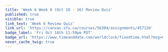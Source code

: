 ```yaml
---
title: 'Week 6 Week 6 (Oct 10 - 16) Review Quiz'
published: true
visible: true
link_text: 'Week 6 Review Quiz'
link_url: 'https://canvas.sfu.ca/courses/56304/assignments/457120'
badge_label: 'Fri Oct 16th 11:59pm PDT'
badge_url: 'https://www.timeanddate.com/worldclock/fixedtime.html?msg=CMPT-363+Week+6+Review+Quiz+Due+Date&iso=20201016T235900'
never_cache_twig: true
---
```

